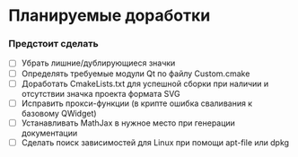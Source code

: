 # Планируемые доработки

### Предстоит сделать

- [ ] Убрать лишние/дублирующиеся значки  
- [ ] Определять требуемые модули Qt по файлу Custom.cmake  
- [ ] Доработать CmakeLists.txt для успешной сборки при наличии и отсутствии значка проекта формата SVG  
- [ ] Исправить прокси-функции (в крипте ошибка сваливания к базовому QWidget)  
- [ ] Устанавливать MathJax в нужное место при генерации документации  
- [ ] Сделать поиск зависимостей для Linux при помощи apt-file или dpkg  
